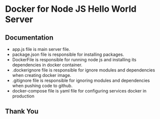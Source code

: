 # Docker for Node JS Hello World Server 

## Documentation 
- app.js file is main server file.  
- package.json file is responsible for installing packages.  
- DockerFile is responsible for running node js and installing its dependencies in docker container.  
- .dockerignore file is responsible for ignore modules and dependencies when creating docker image.  
- .gitignore file is responsible for ignoring modules and dependencies when pushing code to github.  
- docker-compose file is yaml file for configuring services docker in production

## Thank You   